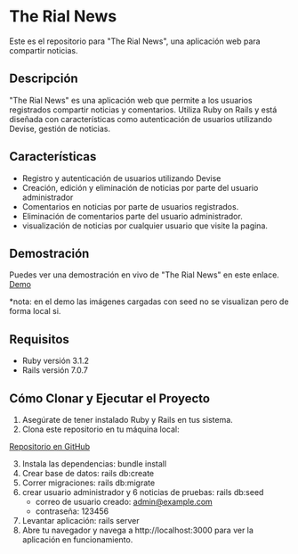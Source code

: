 # The Rial News

Este es el repositorio para "The Rial News", una aplicación web para compartir noticias.

## Descripción

"The Rial News" es una aplicación web que permite a los usuarios registrados compartir noticias y comentarios. Utiliza Ruby on Rails y está diseñada con características como autenticación de usuarios utilizando Devise, gestión de noticias.

## Características

- Registro y autenticación de usuarios utilizando Devise
- Creación, edición y eliminación de noticias por parte del usuario administrador
- Comentarios en noticias por parte de usuarios registrados.
- Eliminación de comentarios parte del usuario administrador.
- visualización de noticias por cualquier usuario que visite la pagina.


## Demostración

Puedes ver una demostración en vivo de "The Rial News" en este enlace. 
[Demo](https://mysterious-harbor-11951-b0a8debdfc94.herokuapp.com/)

*nota: en el demo las imágenes cargadas con seed no se visualizan pero de forma local si.


## Requisitos

- Ruby versión 3.1.2
- Rails versión 7.0.7


## Cómo Clonar y Ejecutar el Proyecto

1. Asegúrate de tener instalado Ruby y Rails en tus sistema.
2. Clona este repositorio en tu máquina local:

[Repositorio en GitHub](https://github.com/kenomun/TheRialNews)


3. Instala las dependencias: bundle install
4. Crear base de datos: rails db:create 
4. Correr migraciones: rails db:migrate
6. crear usuario administrador y 6 noticias de pruebas: rails db:seed
    - correo de usuario creado: admin@example.com
    - contraseña: 123456
5. Levantar aplicación: rails server
6. Abre tu navegador y navega a http://localhost:3000 para ver la aplicación en funcionamiento.